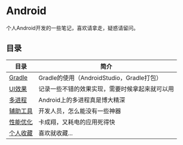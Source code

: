 # Android

个人Android开发的一些笔记，喜欢请拿走，疑惑请留问。

## 目录

|	目录	|	简介		|
|-------|----------|
|	[Gradle](Gradle)	|	Gradle的使用（AndroidStudio，Gradle打包）	|
|	[UI效果](UI效果/)	|	记录一些不错的效果实现，需要时候拿起来就可以用	|
|	[多进程](多进程/)	|	Android上的多进程真是博大精深	|
|	[辅助工具](辅助工具/)	|	开发人员，怎么能没有一些神器	|
|	[性能优化](性能优化/)	|	卡成翔，又耗电的应用死得快	|
|	[个人收藏](个人收藏/)	|	喜欢就收藏...	|
